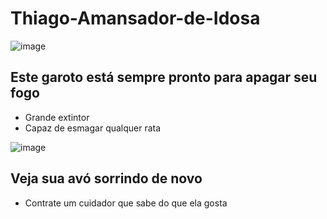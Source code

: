 # Thiago-Amansador-de-Idosa

![image](https://github.com/MrZurich/Thiago-Amansador-de-Idosa/assets/150445338/6e63f178-ff58-4112-a782-82ed506b96bd)
## Este garoto está sempre pronto para apagar seu fogo
- Grande extintor
- Capaz de esmagar qualquer rata


![image](https://github.com/MrZurich/Thiago-Amansador-de-Idosa/assets/150445338/e0ab3051-c7d8-44ee-b940-4475c41fd3f6)
## Veja sua avó sorrindo de  novo
- Contrate um cuidador que sabe do que ela gosta
